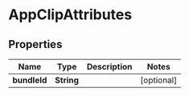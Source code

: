 

# AppClipAttributes


## Properties

| Name | Type | Description | Notes |
|------------ | ------------- | ------------- | -------------|
|**bundleId** | **String** |  |  [optional] |




